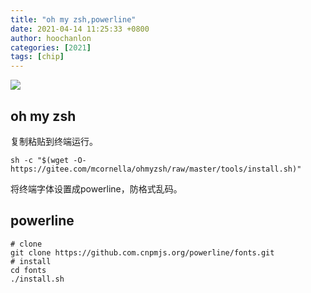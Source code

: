 ```yaml
---
title: "oh my zsh,powerline"
date: 2021-04-14 11:25:33 +0800
author: hoochanlon
categories: [2021]
tags: [chip]
---
```


![ ](https://i.loli.net/2021/04/14/Mf3Fl5E1rp7jmKS.png)

<!-- more -->

## oh my zsh

复制粘贴到终端运行。

`sh -c "$(wget -O- https://gitee.com/mcornella/ohmyzsh/raw/master/tools/install.sh)"`

将终端字体设置成powerline，防格式乱码。

## powerline

```
# clone
git clone https://github.com.cnpmjs.org/powerline/fonts.git
# install
cd fonts
./install.sh
```
